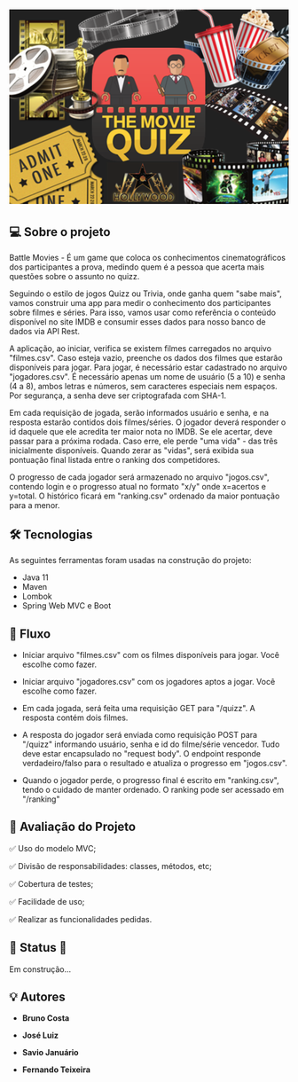 <h1 align="center">
    <img alt="BattleMovies Quizz" title="#Battle Movies Quizz" src="./banner.png" />
</h1>

## 💻 Sobre o projeto

Battle Movies - É um game que coloca os conhecimentos cinematográficos dos participantes a prova,
medindo quem é a pessoa que acerta mais questões sobre o assunto no quizz.

Seguindo o estilo de jogos Quizz ou Trivia, onde ganha quem "sabe mais", vamos construir uma app para medir o conhecimento dos participantes sobre filmes e séries. Para isso, vamos usar como referência o conteúdo disponível no site IMDB e consumir esses dados para nosso banco de dados via API Rest.

A aplicação, ao iniciar, verifica se existem filmes carregados no arquivo "filmes.csv". Caso esteja vazio, preenche os dados dos filmes que estarão disponíveis para jogar. Para jogar, é necessário estar cadastrado no arquivo "jogadores.csv". É necessário apenas um nome de usuário (5 a 10) e senha (4 a 8), ambos letras e números, sem caracteres especiais nem espaços. Por segurança, a senha deve ser criptografada com SHA-1.

Em cada requisição de jogada, serão informados usuário e senha, e na resposta estarão contidos dois filmes/séries. O jogador deverá responder o id daquele que ele acredita ter maior nota no IMDB. Se ele acertar, deve passar para a próxima rodada. Caso erre, ele perde "uma vida" - das três inicialmente disponíveis. Quando zerar as "vidas", será exibida sua pontuação final listada entre o ranking dos competidores.

O progresso de cada jogador será armazenado no arquivo "jogos.csv", contendo login e o progresso atual no formato "x/y" onde x=acertos e y=total. O histórico ficará em "ranking.csv" ordenado da maior pontuação para a menor.

## 🛠 Tecnologias

As seguintes ferramentas foram usadas na construção do projeto:

- Java 11
- Maven
- Lombok
- Spring Web MVC e Boot

## 🚀 Fluxo

* Iniciar arquivo "filmes.csv" com os filmes disponíveis para jogar. Você escolhe como fazer.


* Iniciar arquivo "jogadores.csv" com os jogadores aptos a jogar. Você escolhe como fazer.


* Em cada jogada, será feita uma requisição GET para "/quizz". A resposta contém dois filmes.


* A resposta do jogador será enviada como requisição POST para "/quizz" informando usuário, senha e id do filme/série vencedor. Tudo deve estar encapsulado no "request body". O endpoint responde verdadeiro/falso para o resultado e atualiza o progresso em "jogos.csv".


* Quando o jogador perde, o progresso final é escrito em "ranking.csv", tendo o cuidado de manter ordenado. O ranking pode ser acessado em "/ranking"

## 📝 Avaliação do Projeto

✅ Uso do modelo MVC;

✅ Divisão de responsabilidades: classes, métodos, etc;

✅ Cobertura de testes;

✅ Facilidade de uso;

✅ Realizar as funcionalidades pedidas.

## 🚧 Status 🚧

Em construção...

## 💡 Autores

* **Bruno Costa**

* **José Luiz**

* **Savio Januário**

* **Fernando Teixeira**

